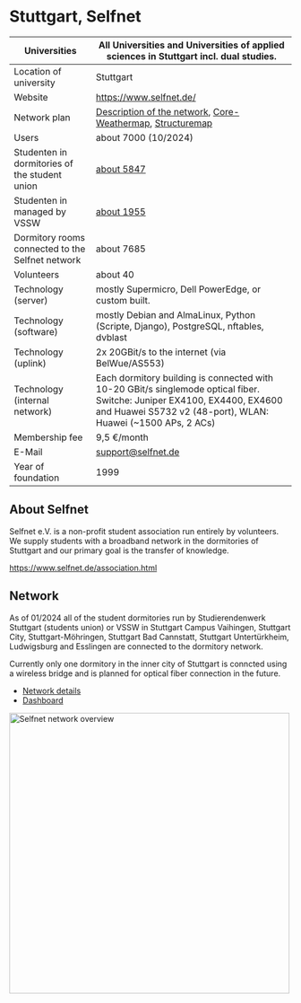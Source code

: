 # Stuttgart, Selfnet

Universities                                      | All Universities and Universities of applied sciences in Stuttgart incl. dual studies.
--------------------------------------------------|------------------------------------------------------------------------------------------------------------------------------------------------------------------------------------------------------------
Location of university                            | Stuttgart
Website                                           | <https://www.selfnet.de/>
Network plan                                      | [Description of the network](https://www.selfnet.de/services/network.html), [Core-Weathermap](http://weathermap.selfnet.de), [Structuremap](https://structuremap.selfnet.de)
Users                                             | about 7000 (10/2024)
Studenten in dormitories of the student union     | [about 5847](https://www.studierendenwerk-stuttgart.de/wohnen/wohnanlagen/)
Studenten in managed by VSSW                      | [about 1955](https://www.vssw.de/wohnheime/)
Dormitory rooms connected to the Selfnet network  | about 7685
Volunteers                                        | about 40
Technology (server)                               | mostly Supermicro, Dell PowerEdge, or custom built.
Technology (software)                             | mostly Debian and AlmaLinux, Python (Scripte, Django), PostgreSQL, nftables, dvblast
Technology (uplink)                               | 2x 20GBit/s to the internet (via BelWue/AS553)
Technology (internal network)                     | Each dormitory building is connected with 10-20 GBit/s singlemode optical fiber. Switche: Juniper EX4100, EX4400, EX4600 and Huawei S5732 v2 (48-port), WLAN: Huawei (\~1500 APs, 2 ACs)
Membership fee                                    | 9,5 €/month
E-Mail                                            | [support@selfnet.de](/mailto/support@selfnet.de)
Year of foundation                                | 1999

## About Selfnet

Selfnet e.V. is a non-profit student association run entirely by
volunteers. We supply students with a broadband network in the
dormitories of Stuttgart and our primary goal is the transfer of
knowledge.

<https://www.selfnet.de/association.html>

## Network

As of 01/2024 all of the student dormitories run by Studierendenwerk
Stuttgart (students union) or VSSW in Stuttgart Campus Vaihingen, Stuttgart
City, Stuttgart-Möhringen, Stuttgart Bad Cannstatt, Stuttgart
Untertürkheim, Ludwigsburg and Esslingen are connected to the dormitory network.

Currently only one dormitory in the inner city of Stuttgart is conncted using a
wireless bridge and is planned for optical fiber connection in the future.

- [Network details](https://www.selfnet.de/services/network.html)
- [Dashboard](http://dashboard.selfnet.de)

<img src="https://www.selfnet.de/static/images/selfnet-core-netzwerk-leaflet-fallback-karte.png" alt="Selfnet network overview" width="500"/>
